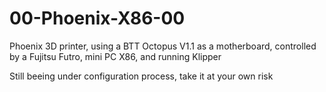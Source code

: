 # 00-Phoenix-X86-00
 Phoenix 3D printer, using a BTT Octopus V1.1 as a motherboard, controlled by a Fujitsu Futro, mini PC X86, and running Klipper
 
 Still beeing under configuration process, take it at your own risk
